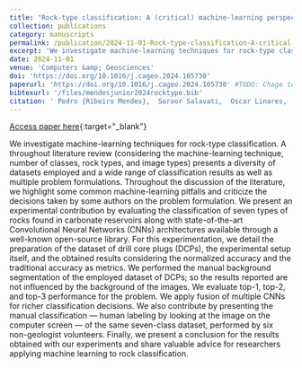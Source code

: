 ```yaml
---
title: "Rock-type classification: A (critical) machine-learning perspective"
collection: publications
category: manuscripts
permalink: /publication/2024-11-01-Rock-type-classification-A-critical-machine-learning-perspective
excerpt: 'We investigate machine-learning techniques for rock-type classification. A throughout literature review (considering the machine-learning technique, number of classes, rock types, and image types) presents a diversity of datasets employed and a wide range of classification results as well as multiple problem formulations. Throughout the discussion of the literature, we highlight some common machine-learning pitfalls and criticize the decisions taken by some authors on the problem formulation.'
date: 2024-11-01
venue: 'Computers &amp; Geosciences'
doi: 'https://doi.org/10.1016/j.cageo.2024.105730'
paperurl: 'https://doi.org/10.1016/j.cageo.2024.105730' #TODO: Chage to local file
bibtexurl: '/files/mendesjunior2024rocktype.bib'
citation: ' Pedro {Ribeiro Mendes},  Soroor Salavati,  Oscar Linares,  Maiara {Moreira Gonçalves},  Marcelo {Ferreira Zampieri},  Vitor {de Sousa Ferreira},  Manuel Castro,  Rafael {de Oliveira Werneck},  Renato Moura,  Elayne Morais,  Ahmed Esmin,  Leopoldo Lusquino,  Denis Schiozer,  Alexandre Ferreira,  Alessandra Davólio,  Anderson Rocha, &quot;Rock-type classification: A (critical) machine-learning perspective.&quot; Computers &amp;amp; Geosciences, 2024.'
---
```

[Access paper here](https://www.sciencedirect.com/science/article/pii/S0098300424002139){:target="_blank"}

We investigate machine-learning techniques for rock-type classification. A throughout literature review (considering the machine-learning technique, number of classes, rock types, and image types) presents a diversity of datasets employed and a wide range of classification results as well as multiple problem formulations. Throughout the discussion of the literature, we highlight some common machine-learning pitfalls and criticize the decisions taken by some authors on the problem formulation. We present an experimental contribution by evaluating the classification of seven types of rocks found in carbonate reservoirs along with state-of-the-art Convolutional Neural Networks (CNNs) architectures available through a well-known open-source library. For this experimentation, we detail the preparation of the dataset of drill core plugs (DCPs), the experimental setup itself, and the obtained results considering the normalized accuracy and the traditional accuracy as metrics. We performed the manual background segmentation of the employed dataset of DCPs; so the results reported are not influenced by the background of the images. We evaluate top-1, top-2, and top-3 performance for the problem. We apply fusion of multiple CNNs for richer classification decisions. We also contribute by presenting the manual classification — human labeling by looking at the image on the computer screen — of the same seven-class dataset, performed by six non-geologist volunteers. Finally, we present a conclusion for the results obtained with our experiments and share valuable advice for researchers applying machine learning to rock classification.